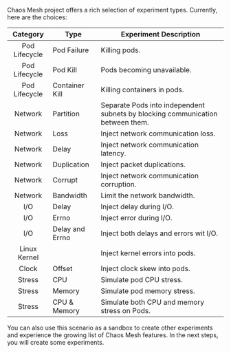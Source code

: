 Chaos Mesh project offers a rich selection of experiment types. Currently, here are the choices:

| Category      | Type             | Experiment Description  |
|:-------------:|------------------|-------------------------|
| Pod Lifecycle | Pod Failure      | Killing pods. |
| Pod Lifecycle | Pod Kill         | Pods becoming unavailable. |
| Pod Lifecycle | Container Kill   | Killing containers in pods. |
| Network       | Partition        | Separate Pods into independent subnets by blocking communication between them. |
| Network       | Loss             | Inject network communication loss. |
| Network       | Delay            | Inject network communication latency. |
| Network       | Duplication      | Inject packet duplications. |
| Network       | Corrupt          | Inject network communication corruption. |
| Network       | Bandwidth        | Limit the network bandwidth. |
| I/O           | Delay            | Inject delay during I/O. |
| I/O           | Errno            | Inject error during I/O. |
| I/O           | Delay and Errno  | Inject both delays and errors wit I/O. |
| Linux Kernel  |                  | Inject kernel errors into pods. |
| Clock         | Offset           | Inject clock skew into pods. |
| Stress        | CPU              | Simulate pod CPU stress. |
| Stress        | Memory           | Simulate pod memory stress. |
| Stress        | CPU & Memory     | Simulate both CPU and memory stress on Pods. |

You can also use this scenario as a sandbox to create other experiments and experience the growing list of Chaos Mesh features. In the next steps, you will create some experiments.
